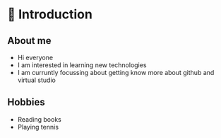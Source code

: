 
# :wave: Introduction
## About me

* Hi everyone
* I am interested in learning new technologies
* I am curruntly focussing about getting know more about github and virtual studio

## Hobbies

* Reading books
* Playing tennis




